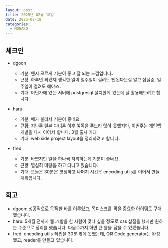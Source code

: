 ```yaml
---
layout: post
title: 2025년 02월 18일
date: 2025-02-18
categories:
  - MOGAKO
---
```


## 체크인

- dgoon
  - 기분: 왠지 모르게 기분이 좋고 잘 되는 느낌입니다.
  - 근황: 하루면 되겠지 생각한 일이 일주일이 걸려도 안된다는걸 알고 삽질중, 일주일이 걸려도 해야죠.
  - 기대: 어딘가에 있는 서버에 postgresql 설치한게 있는데 잘 활용해보려고 합니다.

- haru
  - 기분: 배가 불러서 기분이 좋네요.
  - 근황: 지난주 일본 다녀온 이후 여독을 푸느라 많이 못했지만, 이번주는 개인앱 개발을 다시 이어서 합니다. 3월 출시 기대
  - 기대: web side project layout을 정리하려고 합니다.

- fred
  - 기분: 바쁘지만 일을 하나씩 처리하는게 기분이 좋네요.
  - 근황: 열심히 미팅을 하고 다니고 있습니다.
  - 기대: 오늘은 30분은 코딩하고 나머지 시간은 encoding utils를 이어서 만들 계획입니다.

## 회고

- dgoon: 성공적으로 목적한 바를 이루었고, 목디스크를 막을 중요한 아이템도 구매했습니다.
- haru: 5개월 전까지 웹 개발을 한 사람이 맞나 싶을 정도로 css 삽질을 했지만 원하는 수준으로 정리를 했습니다. 다음주까지 하면 큰 틀을 잡을 수 있겠습니다.
- fred: encoding utils 작업을 30분 밖에 못했는데, QR Code generator는 완성했고, reader를 만들고 있습니다.
